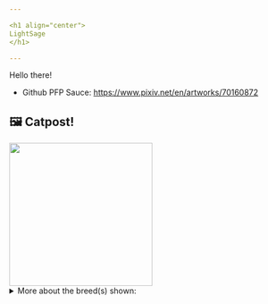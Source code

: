```yaml
---

<h1 align="center">
LightSage
</h1>

---
```


Hello there!


- Github PFP Sauce: https://www.pixiv.net/en/artworks/70160872


## 🖼️ Catpost!

<sub>
    <img src="https://cdn2.thecatapi.com/images/NZpO4pU56M.jpg" height="256">
</sub>


<details>
<summary>More about the breed(s) shown:</summary>

Breed: Kurilian

Description: The character of the Kurilian Bobtail is independent, highly intelligent, clever, inquisitive, sociable, playful, trainable, absent of aggression and very gentle. They are devoted to their humans and when allowed are either on the lap of or sleeping in bed with their owners.

Links:
<ul>
  <li>CFA None available</li>
  <li>Wikipedia https://en.wikipedia.org/wiki/Kurilian_Bobtail</li>
</ul> 

</details>
